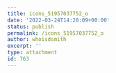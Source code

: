 ```yaml
---
title: icons_51957037752_o
date: '2022-03-24T14:28:09+00:00'
status: publish
permalink: /icons_51957037752_o
author: whoisdsmith
excerpt: ''
type: attachment
id: 763
---
```

<!DOCTYPE html PUBLIC "-//W3C//DTD HTML 4.0 Transitional//EN" "http://www.w3.org/TR/REC-html40/loose.dtd">
<?xml encoding="UTF-8">
